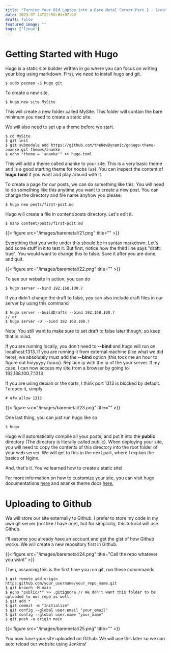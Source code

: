 ```yaml
---
title: "Turning Your Old Laptop into a Bare Metal Server Part 2 - Creating basic blog post with hugo"
date: 2023-07-14T22:50:03+07:00
draft: false
featured_image: ""
tags: ["linux"]
---
```


# Getting Started with Hugo

Hugo is a static site builder written in go where you can focus on writing your blog using markdown. First, we need to install hugo and git.
```
$ sudo pacman -S hugo git
```

To create a new site,
```
$ hugo new site MySite
```
This will create a new folder called MySite. This folder will contain the bare minimum you need to create a static site.

We will also need to set up a theme before we start.

```
$ cd MySite
$ git init
$ git submodule add https://github.com/theNewDynamic/gohugo-theme-ananke.git themes/ananke
$ echo "theme = 'ananke'" >> hugo.toml
```
This will add a theme called ananke to your site. This is a very basic theme and is a good starting theme for noobs (us). You can inspect the content of **hugo.toml** if you want and play around with it.

To create a page for our posts, we can do something like this. You will need to do something like this anytime you want to create a new post. You can change the directory and file name anyhow you please.
```
$ hugo new posts/first-post.md
```
Hugo will create a file in content/posts directory. Let's edit it.
```
$ nano content/posts/first-post.md
```
{{< figure src="/images/baremetal/21.png" title="" >}}

Everything that you write under this should be in syntax markdown. Let's add some stuff in it to test it. But first, notice how the third line says "draft: true". You would want to change this to false. Save it after you are done, and quit.

{{< figure src="/images/baremetal/22.png" title="" >}}

To see our website in action, you can do
```
$ hugo server --bind 192.168.100.7
```
If you didn't change the draft to false, you can also include draft files in our server by using this command
```
$ hugo server --buildDrafts --bind 192.168.100.7
// or
$ hugo server -D --bind 192.168.100.7
```
Note: You still want to make sure to set draft to false later though, so keep that in mind.

If you are running locally, you don't need to **--bind** and hugo will run on localhost:1313. If you are running it from external machine (like what we did here), we absolutely must add the **--bind** option (this took me an hour to figure out holyyyyy fuuuu). Replace ip with the ip of the your server. If my case, I can now access my site from a browser by going to 192.168.100.7:1313

If you are using debian or the sorts, I think port 1313 is blocked by default. To open it, simply
```
# ufw allow 1313
```

{{< figure src="/images/baremetal/23.png" title="" >}}

One last thing, you can just run hugo like so
```
$ hugo
```
Hugo will automatically compile all your posts, and put it into the **public** directory (The directory is literally called public). When deploying your site, you will need to copy the contents of this directory into the root folder of your web server. We will get to this in the next part, where I explain the basics of Nginx.

And, that's it. You've learned how to create a static site!

For more information on how to customize your site, you can visit hugo documentations [here](https://gohugo.io/documentation/) and ananke theme docs [here.](https://github.com/theNewDynamic/gohugo-theme-ananke)

# Uploading to Github

We will store our site externally to Github. I prefer to store my code in my own git server (not like I have one), but for simplicity, this tutorial will use Github.

I'll assume you already have an account and get the gist of how Github works. We will create a new repository first in Github.

{{< figure src="/images/baremetal/24.png" title="Call the repo whatever you want" >}}

Then, assuming this is the first time you run git, run these commmands
```
$ git remote add origin https:github.com/your_username/your_repo_name.git
$ git branch -M main
$ echo "public/*" >> .gitignore // We don't want this folder to be uploaded to our repo as well.
$ git add *
$ git commit -m "Initialize"
$ git config --global user.email "your_email"
$ git config --global user.name "your_name"
$ git push -u origin main
```
{{< figure src="/images/baremetal/25.png" title="" >}}

You now have your site uploaded on Github. We will use this later so we can auto reload our website using Jenkins!
